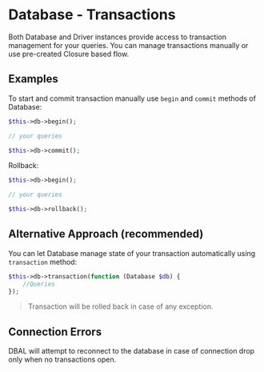 # Database - Transactions
Both Database and Driver instances provide access to transaction management for your queries.
You can manage transactions manually or use pre-created Closure based flow.

## Examples
To start and commit transaction manually use `begin` and `commit` methods of Database:
```php
$this->db->begin();

// your queries

$this->db->commit();
```

Rollback:

```php
$this->db->begin();

// your queries

$this->db->rollback();
```

## Alternative Approach (recommended)
You can let Database manage state of your transaction automatically using `transaction` method:

```php
$this->db->transaction(function (Database $db) {
    //Queries    
});
```

> Transaction will be rolled back in case of any exception.

## Connection Errors
DBAL will attempt to reconnect to the database in case of connection drop only when no transactions open.
